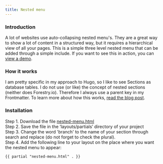 ```yaml
---
title: Nested menu
---
```


### Introduction

A lot of websites use auto-collapsing nested menu's. They are a great way to show a lot of content in a structured way, but it requires a hierarchical view of all your pages. This is a simple three level nested menu that can be added through a simple include. If you want to see this in action, you can [view a demo](/branches).

### How it works

I am pretty specific in my approach to Hugo, so I like to see Sections as database tables. I do not use (or like) the concept of nested sections (neither does Forestry.io). Therefore I always use a parent key in my Frontmatter. To learn more about how this works, [read the blog post](/blog/creating-a-menu-with-nested-pages/).

### Installation

Step 1. Download the file [nested-menu.html](https://raw.githubusercontent.com/jhvanderschee/hugocodex/main/layouts/partials/nested-menu.html)
<br />Step 2. Save the file in the ‘layouts/partials’ directory of your project
<br />Step 3. Change the word 'branch' to the name of your section through search and replace (do not forget to check the plural).
<br />Step 4. Add the following line to your layout on the place where you want the nested menu to appear:

```
{{ partial "nested-menu.html" . }}
```